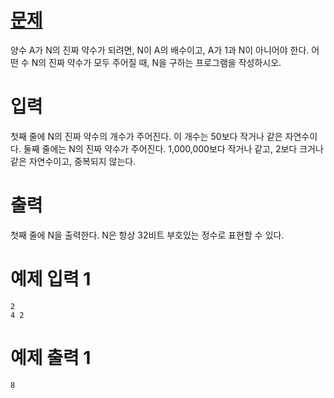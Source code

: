 # <a href="https://www.acmicpc.net/problem/1037" title="문제" target="_blank">문제</a>

양수 A가 N의 진짜 약수가 되려면, N이 A의 배수이고, A가 1과 N이 아니어야 한다. 어떤 수 N의 진짜 약수가 모두 주어질 때, N을 구하는 프로그램을 작성하시오.

# 입력

첫째 줄에 N의 진짜 약수의 개수가 주어진다. 이 개수는 50보다 작거나 같은 자연수이다. 둘째 줄에는 N의 진짜 약수가 주어진다. 1,000,000보다 작거나 같고, 2보다 크거나 같은 자연수이고, 중복되지 않는다.

# 출력

첫째 줄에 N을 출력한다. N은 항상 32비트 부호있는 정수로 표현할 수 있다.



# 예제 입력 1
```
2
4 2
```
# 예제 출력 1
```
8
```
